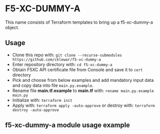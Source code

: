 # F5-XC-DUMMY-A

This name consists of Terraform templates to bring up a f5-xc-dummy-a object.

## Usage

- Clone this repo with: `git clone --recurse-submodules https://github.com/cklewar/f5-xc-dummy-a`
- Enter repository directory with: `cd f5-xc-dummy-a`
- Obtain F5XC API certificate file from Console and save it to `cert` directory
- Pick and choose from below examples and add mandatory input data and copy data into file `main.py.example`.
- Rename file __main.tf.example__ to __main.tf__ with: `rename main.py.example main.py`
- Initialize with: `terraform init`
- Apply with: `terraform apply -auto-approve` or destroy with: `terraform destroy -auto-approve`

## f5-xc-dummy-a module usage example

````hcl
````